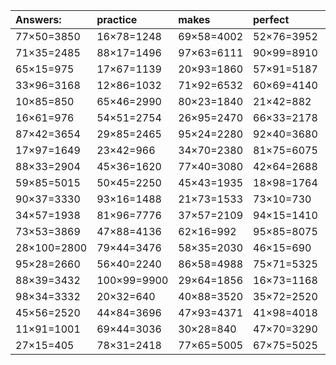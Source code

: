 | Answers: | practice | makes | perfect | ! |
| :--- | :--- | :--- | :--- | :--- |
| 77×50=3850 | 16×78=1248 | 69×58=4002 | 52×76=3952 | 35×71=2485 | 
| 71×35=2485 | 88×17=1496 | 97×63=6111 | 90×99=8910 | 55×73=4015 | 
| 65×15=975 | 17×67=1139 | 20×93=1860 | 57×91=5187 | 89×34=3026 | 
| 33×96=3168 | 12×86=1032 | 71×92=6532 | 60×69=4140 | 94×33=3102 | 
| 10×85=850 | 65×46=2990 | 80×23=1840 | 21×42=882 | 60×22=1320 | 
| 16×61=976 | 54×51=2754 | 26×95=2470 | 66×33=2178 | 45×28=1260 | 
| 87×42=3654 | 29×85=2465 | 95×24=2280 | 92×40=3680 | 53×16=848 | 
| 17×97=1649 | 23×42=966 | 34×70=2380 | 81×75=6075 | 66×54=3564 | 
| 88×33=2904 | 45×36=1620 | 77×40=3080 | 42×64=2688 | 95×14=1330 | 
| 59×85=5015 | 50×45=2250 | 45×43=1935 | 18×98=1764 | 96×25=2400 | 
| 90×37=3330 | 93×16=1488 | 21×73=1533 | 73×10=730 | 49×53=2597 | 
| 34×57=1938 | 81×96=7776 | 37×57=2109 | 94×15=1410 | 54×98=5292 | 
| 73×53=3869 | 47×88=4136 | 62×16=992 | 95×85=8075 | 87×78=6786 | 
| 28×100=2800 | 79×44=3476 | 58×35=2030 | 46×15=690 | 46×58=2668 | 
| 95×28=2660 | 56×40=2240 | 86×58=4988 | 75×71=5325 | 62×23=1426 | 
| 88×39=3432 | 100×99=9900 | 29×64=1856 | 16×73=1168 | 61×16=976 | 
| 98×34=3332 | 20×32=640 | 40×88=3520 | 35×72=2520 | 25×61=1525 | 
| 45×56=2520 | 44×84=3696 | 47×93=4371 | 41×98=4018 | 12×88=1056 | 
| 11×91=1001 | 69×44=3036 | 30×28=840 | 47×70=3290 | 18×48=864 | 
| 27×15=405 | 78×31=2418 | 77×65=5005 | 67×75=5025 | 73×50=3650 | 
